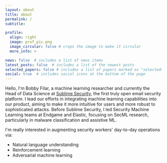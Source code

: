 ```yaml
---
layout: about
title: about
permalink: /
subtitle: 

profile:
  align: right
  image: prof_pic.png
  image_circular: false # crops the image to make it circular
  more_info: >

news: false  # includes a list of news items
latest_posts: false  # includes a list of the newest posts
selected_papers: false # includes a list of papers marked as "selected={true}"
social: true  # includes social icons at the bottom of the page
---
```


Hello, I'm Bobby Filar, a machine learning researcher and currently the Head of Data Science at [Sublime Security](https://sublime.security/), the first truly open email security platform. I lead our efforts in integrating machine learning capabilities into our product, aiming to make it more intuitive for users and more robust to sophisticated attacks. Before Sublime Security, I led Security Machine Learning teams at Endgame and Elastic, focusing on SecML research, particularly in malware classification and assistive ML.

I'm really interested in augmenting security workers' day-to-day operations via:
- Natural language understanding 
- Reinforcement learning
- Adversarial machine learning